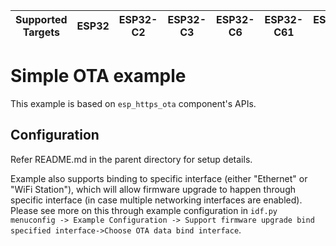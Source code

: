 | Supported Targets | ESP32 | ESP32-C2 | ESP32-C3 | ESP32-C6 | ESP32-C61 | ESP32-P4 | ESP32-S2 | ESP32-S3 |
| ----------------- | ----- | -------- | -------- | -------- | --------- | -------- | -------- | -------- |

# Simple OTA example

This example is based on `esp_https_ota` component's APIs.

## Configuration

Refer README.md in the parent directory for setup details.

Example also supports binding to specific interface (either "Ethernet" or "WiFi Station"), which will allow firmware upgrade to happen through specific interface (in case multiple networking interfaces are enabled). Please see more on this through example configuration in `idf.py menuconfig -> Example Configuration -> Support firmware upgrade bind specified interface->Choose OTA data bind interface`.
